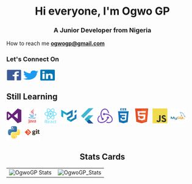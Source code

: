 <h1 align="center">Hi everyone, I'm Ogwo GP</h1>
<h3 align="center">A Junior Developer from Nigeria</h3>

How to reach me **ogwogp@gmail.com**

<h3 align="left">Let's Connect On</h3>
<p align="left">
<a href="https://www.facebook.com/OgwoGPC" target="blank"><img align="center" src="https://github.com/devicons/devicon/blob/master/icons/facebook/facebook-original.svg"  alt="Facebook" height="30" width="40" /></a>
<a href="https://twitter.com/OgwoGP" target="blank"><img align="center" src="https://github.com/devicons/devicon/blob/master/icons/twitter/twitter-original.svg" alt="Twitter" height="30" width="40" /></a>
<a href="https://www.linkedin.com/in/ogwogp/" target="blank"><img align="center" src="https://github.com/devicons/devicon/blob/master/icons/linkedin/linkedin-original.svg" alt="https://www.linkedin.com/in/ogwogp/" height="30" width="40" /></a>
</p>

## Still Learning</summary>
<div>
 <img src="https://github.com/devicons/devicon/blob/master/icons/visualstudio/visualstudio-plain.svg" title="VB .NET" alt="VBNET" width="40" height="40"/>&nbsp;
  <img src="https://github.com/devicons/devicon/blob/master/icons/java/java-original-wordmark.svg" title="Java" alt="Java" width="40" height="40"/>&nbsp;
  <img src="https://github.com/devicons/devicon/blob/master/icons/react/react-original-wordmark.svg" title="React" alt="React" width="40" height="40"/>&nbsp;
  <img src="https://github.com/devicons/devicon/blob/master/icons/materialui/materialui-original.svg" title="Material UI" alt="Material UI" width="40" height="40"/>&nbsp;
  <img src="https://github.com/devicons/devicon/blob/master/icons/flutter/flutter-original.svg" title="Flutter" alt="Flutter" width="40" height="40"/>&nbsp;
  <img src="https://github.com/devicons/devicon/blob/master/icons/redux/redux-original.svg" title="Redux" alt="Redux " width="40" height="40"/>&nbsp;
  <img src="https://github.com/devicons/devicon/blob/master/icons/css3/css3-plain-wordmark.svg"  title="CSS3" alt="CSS" width="40" height="40"/>&nbsp;
  <img src="https://github.com/devicons/devicon/blob/master/icons/html5/html5-original.svg" title="HTML5" alt="HTML" width="40" height="40"/>&nbsp;
  <img src="https://github.com/devicons/devicon/blob/master/icons/javascript/javascript-original.svg" title="JavaScript" alt="JavaScript" width="40" height="40"/>&nbsp;
  <img src="https://github.com/devicons/devicon/blob/master/icons/mysql/mysql-original-wordmark.svg" title="MySQL"  alt="MySQL" width="40" height="40"/>&nbsp;
 <img src="https://github.com/devicons/devicon/blob/master/icons/python/python-original.svg" title="Python"  alt="Python" width="40" height="40"/>&nbsp;
  <img src="https://github.com/devicons/devicon/blob/master/icons/git/git-original-wordmark.svg" title="Git" **alt="Git" width="40" height="40"/>
</div>
<div></div>

<p align="center">
<!--  <img width="100px" src="https://res.cloudinary.com/anuraghazra/image/upload/v1594908242/logo_ccswme.svg" align="center" alt="GitHub Readme Stats" /> -->
 <h2 align="center">Stats Cards</h2>
 </p>

<!-- ## Most Used Languages</summary>
<img src="https://github-readme-stats.vercel.app/api/top-langs/?username=ogwogp&theme=dark&hide_progress=true" alt="OgwoGP Stats" style="border: none;">


##  Stats</summary>
<img align="center" src="https://github-readme-stats.vercel.app/api?username=ogwogp&show_icons=true&theme=dark&locale=en" alt="OgwoGP Stats" style="border: none;">

## Streak Stats</summary>
[![GitHub Streak](http://github-readme-streak-stats.herokuapp.com?user=OgwoGP&theme=dark&exclude_days=Sun&excludeDaysLabel=CEC4C4&background=0D1117)](https://git.io/streak-stats)

 -->
 
 
<!--  <div style="display: flex;">
  <div style="flex: 1;">
    <img src="https://github-readme-stats.vercel.app/api/top-langs/?username=ogwogp&theme=dark&hide_progress=true" alt="OgwoGP Stats" style="max-width: 200%;">
  </div>
  <div style="flex: 1;">
    <img src="https://github-readme-stats.vercel.app/api?username=ogwogp&show_icons=true&theme=dark&locale=en" alt="OgwoGP Stats" style="max-width: 100%;">
  </div>
</div> -->

<table style="width: 100%; table-layout: fixed;">
  <tr>
    <td style="width: 50%; vertical-align: top;">
       <img src="https://github-readme-stats.vercel.app/api/top-langs/?username=ogwogp&theme=dark&hide_progress=true" alt="OgwoGP Stats" style="max-width: 100%;">
    </td>
    <td style="width: 50%; vertical-align: top;">
      <img src="https://github-readme-stats.vercel.app/api?username=ogwogp&show_icons=true&theme=dark&locale=en" alt="OgwoGP_Stats" style="max-width: 100%;">
    </td>
  </tr>
</table>

